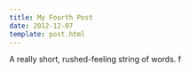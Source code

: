 ```yaml
---
title: My Fourth Post
date: 2012-12-07
template: post.html
---
```


A really short, rushed-feeling string of words. f
